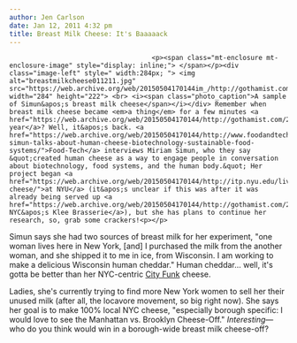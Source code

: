 ```yaml
---
author: Jen Carlson
date: Jan 12, 2011 4:32 pm
title: Breast Milk Cheese: It's Baaaaack
---
```


	
										<p><span class="mt-enclosure mt-enclosure-image" style="display: inline;"> </span></p><div class="image-left" style=" width:284px; "> <img alt="breastmilkcheese011211.jpg" src="https://web.archive.org/web/20150504170144im_/http://gothamist.com/attachments/arts_jen/breastmilkcheese011211.jpg" width="284" height="222"> <br> <i><span class="photo_caption">A sample of Simun&apos;s breast milk cheese</span></i></div> Remember when breast milk cheese became <em>a thing</em> for a few minutes <a href="https://web.archive.org/web/20150504170144/http://gothamist.com/2010/03/11/breast_milk_cheese_again.php">last year</a>? Well, it&apos;s back. <a href="https://web.archive.org/web/20150504170144/http://www.foodandtechconnect.com/site/2011/01/miriam-simun-talks-about-human-cheese-biotechnology-sustainable-food-systems/">Food-Tech</a> interviews Miriam Simun, who they say &quot;created human cheese as a way to engage people in conversation about biotechnology, food systems, and the human body.&quot; Her project began <a href="https://web.archive.org/web/20150504170144/http://itp.nyu.edu/livingsystems/2010/10/human-cheese/">at NYU</a> (it&apos;s unclear if this was after it was already being served up <a href="https://web.archive.org/web/20150504170144/http://gothamist.com/2010/03/06/cheese.php">at NYC&apos;s Klee Brasserie</a>), but she has plans to continue her research, so, grab some crackers!<p></p>

<p>Simun says she had two sources of breast milk for her experiment, &quot;one woman lives here in New York, [and] I purchased the milk from the another woman, and she shipped it to me in ice, from Wisconsin. I am working to make a delicious Wisconsin human cheddar.&quot; Human cheddar... well, it&apos;s gotta be better than her NYC-centric <a href="https://web.archive.org/web/20150504170144/http://www.miriamsimun.com/humancheese">City Funk</a> cheese.</p>

<p>Ladies, she&apos;s currently trying to find more New York women to sell her their unused milk (after all, the locavore movement, so big right now). She says her goal is to make 100% local NYC cheese, &quot;especially borough specific: I would love to see the Manhattan vs. Brooklyn Cheese-Off.&quot; <em>Interesting</em>&#x2014;who do you think would win in a borough-wide breast milk cheese-off?</p>					
										
									
				